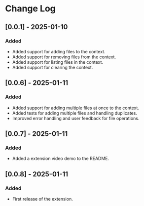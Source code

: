 # Change Log

## [0.0.1] - 2025-01-10

### Added

- Added support for adding files to the context.
- Added support for removing files from the context.
- Added support for listing files in the context.
- Added support for clearing the context.

## [0.0.6] - 2025-01-11

### Added

- Added support for adding multiple files at once to the context.
- Added tests for adding multiple files and handling duplicates.
- Improved error handling and user feedback for file operations.

## [0.0.7] - 2025-01-11

### Added

- Added a extension video demo to the README.

## [0.0.8] - 2025-01-11

### Added

- First release of the extension.
